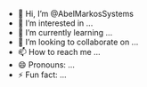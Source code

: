- 👋 Hi, I’m @AbelMarkosSystems
- 👀 I’m interested in ...
- 🌱 I’m currently learning ...
- 💞️ I’m looking to collaborate on ...
- 📫 How to reach me ...
- 😄 Pronouns: ...
- ⚡ Fun fact: ...

<!---
AbelMarkosSystems/AbelMarkosSystems is a ✨ special ✨ repository because its `README.md` (this file) appears on your GitHub profile.
You can click the Preview link to take a look at your changes.
--->
